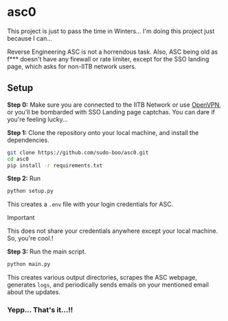 # asc0

This project is just to pass the time in Winters... I'm doing this project just because I can... 

Reverse Engineering ASC is not a horrendous task. Also, ASC being old as f*** doesn't have any firewall or rate limiter, except for the SSO landing page, which asks for non-IITB network users.  

## Setup

**Step 0:** Make sure you are connected to the IITB Network or use [OpenVPN](https://www.cc.iitb.ac.in/page/services-vpnssh), or you'll be bombarded with SSO Landing page captchas. You can dare if you're feeling lucky...

**Step 1:** Clone the repository onto your local machine, and install the dependencies.
```bash
git clone https://github.com/sudo-boo/asc0.git
cd asc0
pip install -r requirements.txt
```


**Step 2:** Run
```bash
python setup.py
```
This creates a `.env` file with your login credentials for ASC.

> [!IMPORTANT]   
> This does not share your credentials anywhere except your local machine. So, you're cool.!

**Step 3:** Run the main script.
```bash
python main.py
```
This creates various output directories, scrapes the ASC webpage, generates `logs`, and periodically sends emails on your mentioned email about the updates. 

### Yepp... That's it...!!
